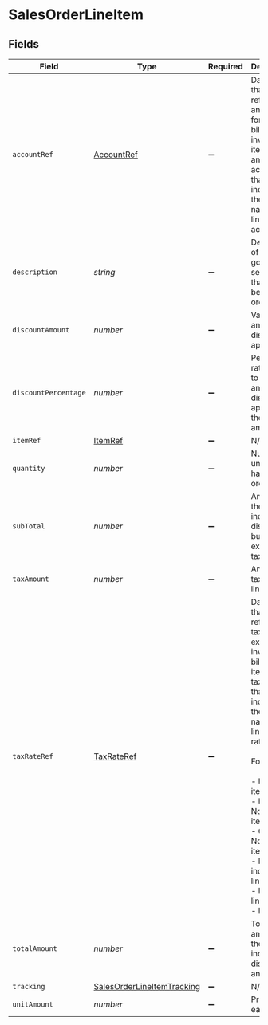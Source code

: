 # SalesOrderLineItem


## Fields

| Field                                                                                                                                                                                                                                                                                               | Type                                                                                                                                                                                                                                                                                                | Required                                                                                                                                                                                                                                                                                            | Description                                                                                                                                                                                                                                                                                         |
| --------------------------------------------------------------------------------------------------------------------------------------------------------------------------------------------------------------------------------------------------------------------------------------------------- | --------------------------------------------------------------------------------------------------------------------------------------------------------------------------------------------------------------------------------------------------------------------------------------------------- | --------------------------------------------------------------------------------------------------------------------------------------------------------------------------------------------------------------------------------------------------------------------------------------------------- | --------------------------------------------------------------------------------------------------------------------------------------------------------------------------------------------------------------------------------------------------------------------------------------------------- |
| `accountRef`                                                                                                                                                                                                                                                                                        | [AccountRef](../../models/shared/accountref.md)                                                                                                                                                                                                                                                     | :heavy_minus_sign:                                                                                                                                                                                                                                                                                  | Data types that reference an account, for example bill and invoice line items, use an accountRef that includes the ID and name of the linked account.                                                                                                                                               |
| `description`                                                                                                                                                                                                                                                                                       | *string*                                                                                                                                                                                                                                                                                            | :heavy_minus_sign:                                                                                                                                                                                                                                                                                  | Description of the goods or services that have been ordered.                                                                                                                                                                                                                                        |
| `discountAmount`                                                                                                                                                                                                                                                                                    | *number*                                                                                                                                                                                                                                                                                            | :heavy_minus_sign:                                                                                                                                                                                                                                                                                  | Value of any discounts applied.                                                                                                                                                                                                                                                                     |
| `discountPercentage`                                                                                                                                                                                                                                                                                | *number*                                                                                                                                                                                                                                                                                            | :heavy_minus_sign:                                                                                                                                                                                                                                                                                  | Percentage rate (from 0 to 100) of any discounts applied to the unit amount.                                                                                                                                                                                                                        |
| `itemRef`                                                                                                                                                                                                                                                                                           | [ItemRef](../../models/shared/itemref.md)                                                                                                                                                                                                                                                           | :heavy_minus_sign:                                                                                                                                                                                                                                                                                  | N/A                                                                                                                                                                                                                                                                                                 |
| `quantity`                                                                                                                                                                                                                                                                                          | *number*                                                                                                                                                                                                                                                                                            | :heavy_minus_sign:                                                                                                                                                                                                                                                                                  | Number of units that have been ordered.                                                                                                                                                                                                                                                             |
| `subTotal`                                                                                                                                                                                                                                                                                          | *number*                                                                                                                                                                                                                                                                                            | :heavy_minus_sign:                                                                                                                                                                                                                                                                                  | Amount of the line, inclusive of discounts but exclusive of tax.                                                                                                                                                                                                                                    |
| `taxAmount`                                                                                                                                                                                                                                                                                         | *number*                                                                                                                                                                                                                                                                                            | :heavy_minus_sign:                                                                                                                                                                                                                                                                                  | Amount of tax for the line.                                                                                                                                                                                                                                                                         |
| `taxRateRef`                                                                                                                                                                                                                                                                                        | [TaxRateRef](../../models/shared/taxrateref.md)                                                                                                                                                                                                                                                     | :heavy_minus_sign:                                                                                                                                                                                                                                                                                  | Data types that reference a tax rate, for example invoice and bill line items, use a taxRateRef that includes the ID and name of the linked tax rate.<br/><br/>Found on:<br/><br/>- Bill line items<br/>- Bill Credit Note line items<br/>- Credit Note line items<br/>- Direct incomes line items<br/>- Invoice line items<br/>- Items |
| `totalAmount`                                                                                                                                                                                                                                                                                       | *number*                                                                                                                                                                                                                                                                                            | :heavy_minus_sign:                                                                                                                                                                                                                                                                                  | Total amount of the line, inclusive of discounts and tax.                                                                                                                                                                                                                                           |
| `tracking`                                                                                                                                                                                                                                                                                          | [SalesOrderLineItemTracking](../../models/shared/salesorderlineitemtracking.md)                                                                                                                                                                                                                     | :heavy_minus_sign:                                                                                                                                                                                                                                                                                  | N/A                                                                                                                                                                                                                                                                                                 |
| `unitAmount`                                                                                                                                                                                                                                                                                        | *number*                                                                                                                                                                                                                                                                                            | :heavy_minus_sign:                                                                                                                                                                                                                                                                                  | Price of each unit.                                                                                                                                                                                                                                                                                 |